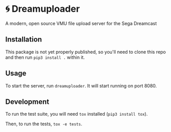 # 🌀 Dreamuploader

A modern, open source VMU file upload server for the Sega Dreamcast

## Installation

This package is not yet properly published, so you'll need to clone this repo and then run `pip3 install .` within it.

## Usage

To start the server, run `dreamuploader`. It will start running on port 8080.

## Development

To run the test suite, you will need `tox` installed (`pip3 install tox`).

Then, to run the tests, `tox -e tests`.
